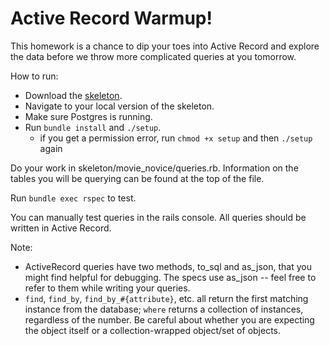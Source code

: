 # Active Record Warmup!

This homework is a chance to dip your toes into Active Record and explore the data before we throw more complicated queries at you tomorrow.

How to run:
+ Download the [skeleton][skeleton].
+ Navigate to your local version of the skeleton.
+ Make sure Postgres is running.
+ Run `bundle install` and `./setup`.
  + if you get a permission error, run `chmod +x setup` and then `./setup` again

Do your work in skeleton/movie_novice/queries.rb. Information on the tables you will be querying can be found at the top of the file.

Run `bundle exec rspec` to test.

You can manually test queries in the rails console. All queries should be written in
Active Record.

Note:
+ ActiveRecord queries have two methods, to_sql and as_json, that you might find helpful for debugging. The specs use as_json -- feel free to refer to them while writing your queries.
+ `find`, `find_by`, `find_by_#{attribute}`, etc. all return the first matching instance from
the database; `where` returns a collection of instances, regardless of the number. Be careful about whether you are expecting the object itself or a collection-wrapped object/set of objects.

[skeleton]: skeleton.zip?raw=true
